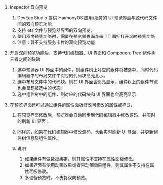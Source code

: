 1.  Inspector 双向预览

    1.  DevEco Studio 提供 HarmonyOS 应用/服务的 UI 预览界面与源代码文件间的双向预览功能，
    2.  支持 ets 文件与预览器界面的双向预览。
    3.  使用双向预览功能时，需要在预览器界面单击'TT'图标打开双向预览功能
    4.  注意：暂不支持服务卡片的双向预览功能

2.  开启双向预览功能后，支持代码编辑器、UI 界面和 Component Tree 组件树三者之间的联动

    1.  选中预览器 UI 界面中的组件，则组件树上对应的组件将被选中，同时代码编辑器中的布局文件中对应的代码块高亮显示。
    2.  选中布局文件中的代码块，则在 UI 界面会高亮显示，组件树上的组件节点也会呈现被选中的状态。
    3.  选中组件树中的组件，则对应的代码块和 UI 界面也会高亮显示

3.  在预览界面还可以通过组件的属性面板修改可修改的属性或样式，

    1.  在预览界面修改后，预览器会自动同步到代码编辑器中修改源码，并实时的刷新 UI 界面；
    2.  同样的，如果在代码编辑器中修改源码，也会实时刷新 UI 界面，并更新组件树信息及组件属性。
    3.  说明

        1.  如果组件有做数据绑定，则其属性不支持在属性面板修改。
        2.  如果界面有使用动画效果或者带动画效果组件，则其属性不支持在属性面板修改。
        3.  多设备预览时，不支持双向预览。
